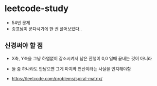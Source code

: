 # leetcode-study

- 54번 문제
- 종표님이 푼다시기에 한 번 풀어보았다..

## 신경써야 할 점
- X축, Y축을 그냥 하염없이 감소시켜서 남은 진행이 0,0 일때 끝내는 것이 아니라
- 둘 중 하나라도 안남으면 그게 마지막 연산이라는 사실을 인지해야함



- https://leetcode.com/problems/spiral-matrix/
